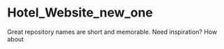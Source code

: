 # Hotel_Website_new_one
Great repository names are short and memorable. Need inspiration? How about
